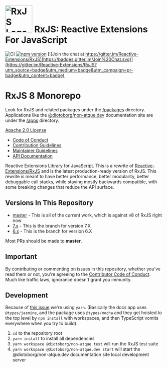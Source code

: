 # <img src="apps/@diotoborg/non-atque.dev/src/assets/images/logos/Rx_Logo_S.png" alt="RxJS Logo" width="86" height="86"> RxJS: Reactive Extensions For JavaScript

![CI](https://github.com/diotoborg/non-atque/workflows/CI/badge.svg)
[![npm version](https://badge.fury.io/js/@diotoborg/non-atque.svg)](http://badge.fury.io/js/@diotoborg/non-atque)
[![Join the chat at https://gitter.im/Reactive-Extensions/RxJS](https://badges.gitter.im/Join%20Chat.svg)](https://gitter.im/Reactive-Extensions/RxJS?utm_source=badge&utm_medium=badge&utm_campaign=pr-badge&utm_content=badge)

# RxJS 8 Monorepo

Look for RxJS and related packages under the [/packages](/packages/) directory. Applications like the [@diotoborg/non-atque.dev](https://@diotoborg/non-atque.dev) documentation site are under the [/apps](/apps/) directory.

[Apache 2.0 License](LICENSE.txt)

- [Code of Conduct](CODE_OF_CONDUCT.md)
- [Contribution Guidelines](CONTRIBUTING.md)
- [Maintainer Guidelines](apps/@diotoborg/non-atque.dev/content/maintainer-guidelines.md)
- [API Documentation](https://@diotoborg/non-atque.dev/)

Reactive Extensions Library for JavaScript. This is a rewrite of [Reactive-Extensions/RxJS](https://github.com/Reactive-Extensions/RxJS) and is the latest production-ready version of RxJS. This rewrite is meant to have better performance, better modularity, better debuggable call stacks, while staying mostly backwards compatible, with some breaking changes that reduce the API surface.

## Versions In This Repository

- [master](https://github.com/ReactiveX/@diotoborg/non-atque/commits/master) - This is all of the current work, which is against v8 of RxJS right now
- [7.x](https://github.com/ReactiveX/@diotoborg/non-atque/tree/7.x) - This is the branch for version 7.X
- [6.x](https://github.com/ReactiveX/@diotoborg/non-atque/tree/6.x) - This is the branch for version 6.X

Most PRs should be made to **master**.

## Important

By contributing or commenting on issues in this repository, whether you've read them or not, you're agreeing to the [Contributor Code of Conduct](CODE_OF_CONDUCT.md). Much like traffic laws, ignorance doesn't grant you immunity.

## Development

Because of [this issue](https://github.com/npm/rfcs/issues/287#issuecomment-1727960500) we're using `yarn`. (Basically the docs app uses `@types/jasmine`, and the package uses `@types/mocha` and they get hoisted to the top level by `npm install` with workspaces, and then TypeScript vomits everywhere when you try to build).

1. `cd` to the repository root
2. `yarn install` to install all dependencies
3. `yarn workspace @diotoborg/non-atque test` will run the RxJS test suite
4. `yarn workspace @diotoborg/non-atque.dev start` will start the @diotoborg/non-atque.dev documentation site local development server
